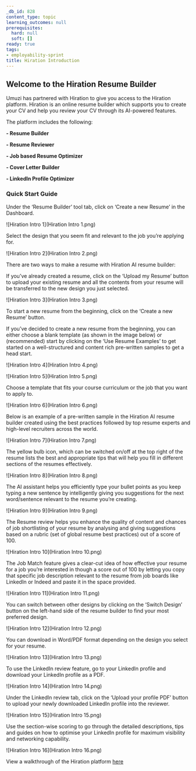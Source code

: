 ```yaml
---
_db_id: 828
content_type: topic
learning_outcomes: null
prerequisites:
  hard: null
  soft: []
ready: true
tags:
- employability-sprint
title: Hiration Introduction
---
```


## Welcome to the Hiration Resume Builder 
Umuzi has partnered with Hiration to give you access to the Hiration platform. Hiration is an online resume builder which supports you to create your CV and help you review your CV through its AI-powered features.

The platform includes the following:

**- Resume Builder**

**- Resume Reviewer**

**- Job based Resume Optimizer**

**- Cover Letter Builder**

**- LinkedIn Profile Optimizer**

### Quick Start Guide

Under the ‘Resume Builder’ tool tab, click on ‘Create a new Resume’ in the
Dashboard.

![Hiration Intro 1](Hiration Intro 1.png)

Select the design that you seem fit and relevant to the job you’re applying for.

![Hiration Intro 2](Hiration Intro 2.png)

There are two ways to make a resume with Hiration AI resume builder:

If you’ve already created a resume, click on the ‘Upload my Resume’ button to upload your existing resume and all the contents from your resume will be
transferred to the new design you just selected.

![Hiration Intro 3](Hiration Intro 3.png)

To start a new resume from the beginning, click on the ‘Create a new Resume’ button.

If you’ve decided to create a new resume from the beginning, you can either choose a blank template (as shown in the image below) or (recommended) start by clicking on the ‘Use Resume Examples’ to get started on a well-structured and content rich pre-written samples to get a head start.

![Hiration Intro 4](Hiration Intro 4.png)

![Hiration Intro 5](Hiration Intro 5.png)

Choose a template that fits your course curriculum or the job that you want to apply to.

![Hiration Intro 6](Hiration Intro 6.png)

Below is an example of a pre-written sample in the Hiration AI resume builder created using the best practices followed by top resume experts and high-level recruiters across the world.

![Hiration Intro 7](Hiration Intro 7.png)

The yellow bulb icon, which can be switched on/off at the top right of the resume lists the best and appropriate tips that will help you fill in different sections of the resumes effectively.

![Hiration Intro 8](Hiration Intro 8.png)

The AI assistant helps you efficiently type your bullet points as you keep typing a new sentence by intelligently giving you suggestions for the next word/sentence relevant to the resume you’re creating.

![Hiration Intro 9](Hiration Intro 9.png)

The Resume review helps you enhance the quality of content and chances of job shortlisting of your resume by analysing and giving suggestions based on a rubric (set of global resume best practices) out of a score of 100.

![Hiration Intro 10](Hiration Intro 10.png)

The Job Match feature gives a clear-cut idea of how effective your resume for a job you’re interested in though a score out of 100 by letting you copy that specific job description relevant to the resume from job boards like LinkedIn or Indeed and paste it in the space provided.

![Hiration Intro 11](Hiration Intro 11.png)

You can switch between other designs by clicking on the ‘Switch Design’ button on the left-hand side of the resume builder to find your most preferred design.

![Hiration Intro 12](Hiration Intro 12.png)

You can download in Word/PDF format depending on the design you select for your resume.

![Hiration Intro 13](Hiration Intro 13.png)

To use the LinkedIn review feature, go to your LinkedIn profile and download your LinkedIn profile as a PDF.

![Hiration Intro 14](Hiration Intro 14.png)

Under the LinkedIn review tab, click on the ‘Upload your profile PDF’ button to upload your newly downloaded LinkedIn profile into the reviewer.

![Hiration Intro 15](Hiration Intro 15.png)

Use the section-wise scoring to go through the detailed descriptions, tips and guides on how to optimise your LinkedIn profile for maximum visibility and networking capability.

![Hiration Intro 16](Hiration Intro 16.png)

View a walkthrough of the Hiration platform [here](https://youtu.be/IhNwUjyxmDM)

